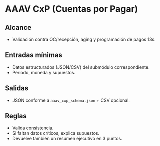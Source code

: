 # AAAV CxP (Cuentas por Pagar)
## Alcance
- Validación contra OC/recepción, aging y programación de pagos 13s.

## Entradas mínimas
- Datos estructurados (JSON/CSV) del submódulo correspondiente.
- Periodo, moneda y supuestos.

## Salidas
- JSON conforme a `aaav_cxp_schema.json` + CSV opcional.

## Reglas
- Valida consistencia.
- Si faltan datos críticos, explica supuestos.
- Devuelve también un resumen ejecutivo en 3 puntos.
